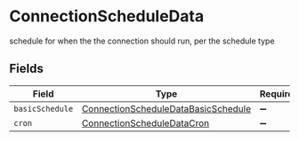 # ConnectionScheduleData

schedule for when the the connection should run, per the schedule type


## Fields

| Field                                                                                             | Type                                                                                              | Required                                                                                          | Description                                                                                       |
| ------------------------------------------------------------------------------------------------- | ------------------------------------------------------------------------------------------------- | ------------------------------------------------------------------------------------------------- | ------------------------------------------------------------------------------------------------- |
| `basicSchedule`                                                                                   | [ConnectionScheduleDataBasicSchedule](../../models/shared/ConnectionScheduleDataBasicSchedule.md) | :heavy_minus_sign:                                                                                | N/A                                                                                               |
| `cron`                                                                                            | [ConnectionScheduleDataCron](../../models/shared/ConnectionScheduleDataCron.md)                   | :heavy_minus_sign:                                                                                | N/A                                                                                               |